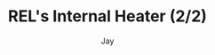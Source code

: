 ---
media: "images/rounds/round_3/rel_heater_2.png"
media_type: image
title: REL's Internal Heater (2/2)
author: [Jay]
desc: Expedition cyborgs were equipped with internal emergency heaters, for use in extending the lives of freezing crewmembers. NT didn't manage to work out all the technical bugs though...
---